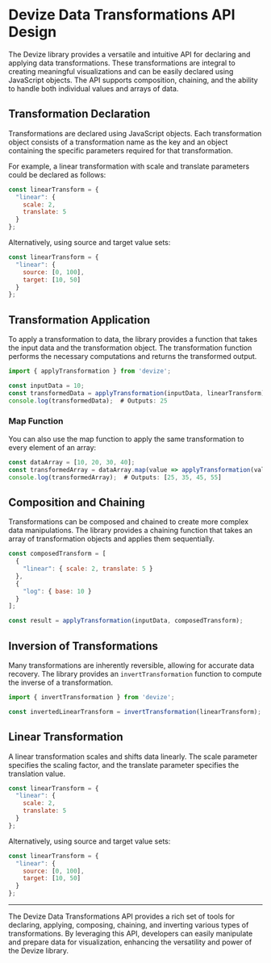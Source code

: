 # Devize Data Transformations API Design

The Devize library provides a versatile and intuitive API for declaring and applying data transformations. These transformations are integral to creating meaningful visualizations and can be easily declared using JavaScript objects. The API supports composition, chaining, and the ability to handle both individual values and arrays of data.

## Transformation Declaration

Transformations are declared using JavaScript objects. Each transformation object consists of a transformation name as the key and an object containing the specific parameters required for that transformation.

For example, a linear transformation with scale and translate parameters could be declared as follows:

```javascript
const linearTransform = {
  "linear": {
    scale: 2,
    translate: 5
  }
};
```

Alternatively, using source and target value sets:

```javascript
const linearTransform = {
  "linear": {
    source: [0, 100],
    target: [10, 50]
  }
};
```

## Transformation Application

To apply a transformation to data, the library provides a function that takes the input data and the transformation object. The transformation function performs the necessary computations and returns the transformed output.

```javascript
import { applyTransformation } from 'devize';

const inputData = 10;
const transformedData = applyTransformation(inputData, linearTransform);
console.log(transformedData);  # Outputs: 25
```

### Map Function

You can also use the map function to apply the same transformation to every element of an array:

```javascript
const dataArray = [10, 20, 30, 40];
const transformedArray = dataArray.map(value => applyTransformation(value, linearTransform));
console.log(transformedArray);  # Outputs: [25, 35, 45, 55]
```

## Composition and Chaining

Transformations can be composed and chained to create more complex data manipulations. The library provides a chaining function that takes an array of transformation objects and applies them sequentially.

```javascript
const composedTransform = [
  {
    "linear": { scale: 2, translate: 5 }
  },
  {
    "log": { base: 10 }
  }
];

const result = applyTransformation(inputData, composedTransform);
```

## Inversion of Transformations

Many transformations are inherently reversible, allowing for accurate data recovery. The library provides an `invertTransformation` function to compute the inverse of a transformation.

```javascript
import { invertTransformation } from 'devize';

const invertedLinearTransform = invertTransformation(linearTransform);
```

## Linear Transformation

A linear transformation scales and shifts data linearly. The scale parameter specifies the scaling factor, and the translate parameter specifies the translation value.

```javascript
const linearTransform = {
  "linear": {
    scale: 2,
    translate: 5
  }
};
```

Alternatively, using source and target value sets:

```javascript
const linearTransform = {
  "linear": {
    source: [0, 100],
    target: [10, 50]
  }
};
```

---

The Devize Data Transformations API provides a rich set of tools for declaring, applying, composing, chaining, and inverting various types of transformations. By leveraging this API, developers can easily manipulate and prepare data for visualization, enhancing the versatility and power of the Devize library.
```

